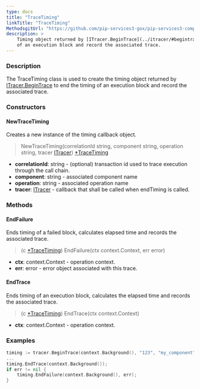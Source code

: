```yaml
---
type: docs
title: "TraceTiming"
linkTitle: "TraceTiming"
MethodsgitUrl: "https://github.com/pip-services3-gox/pip-services3-components-gox"
description: >
    Timing object returned by [ITracer.BeginTrace](../itracer/#begintrace) to end the timing
    of an execution block and record the associated trace.
---
```


### Description

The TraceTiming class is used to create the timing object returned by [ITracer.BeginTrace](../itracer/#begintrace) to end the timing of an execution block and record the associated trace.

### Constructors

#### NewTraceTiming
Creates a new instance of the timing callback object. 

> NewTraceTiming(correlationId string, component string, operation string, tracer [ITracer](../itracer)) [*TraceTiming]()

- **correlationId**: string - (optional) transaction id used to trace execution through the call chain.
- **component**: string - associated component name
- **operation**: string - associated operation name
- **tracer**: [ITracer](../itracer) - callback that shall be called when endTiming is called.


### Methods

#### EndFailure
Ends timing of a failed block, calculates elapsed time
and records the associated trace.

> (c [*TraceTiming]()) EndFailure(ctx context.Context, err error)

- **ctx**: context.Context - operation context.
- **err**: error - error object associated with this trace.


#### EndTrace
Ends timing of an execution block, calculates the elapsed time
and records the associated trace.

> (c [*TraceTiming]()) EndTrace(ctx context.Context)
 
- **ctx**: context.Context - operation context.

### Examples

```go
timing := tracer.BeginTrace(context.Background(), "123", "my_component","mymethod.exec_time");
...
timing.EndTrace(context.Background());
if err != nil {
	timing.EndFailure(context.Background(), err);
}
```
